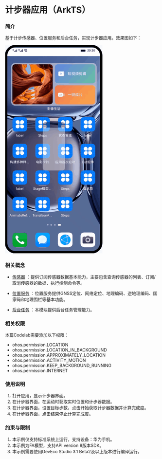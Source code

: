 # 计步器应用（ArkTS）

### 简介
基于计步传感器、位置服务和后台任务，实现计步器应用。效果图如下：

![](screenshots/device/Steps.gif)

### 相关概念

- [传感器](https://developer.harmonyos.com/cn/docs/documentation/doc-guides/sensor-overview-0000001333640881) ：提供订阅传感器数据基本能力，主要包含查询传感器的列表、订阅/取消传感器的数据、执行控制命令等。

- [位置服务](https://developer.harmonyos.com/cn/docs/documentation/doc-guides/device-location-overview-0000001333720765) ：位置服务提供GNSS定位、网络定位、地理编码、逆地理编码、国家码和地理围栏等基本功能。

- [后台任务](https://developer.harmonyos.com/cn/docs/documentation/doc-guides/background-task-overview-0000001333321001) ：本模块提供后台任务管理能力。

### 相关权限

本篇Codelab需要添加以下权限：
- ohos.permission.LOCATION
- ohos.permission.LOCATION_IN_BACKGROUND
- ohos.permission.APPROXIMATELY_LOCATION
- ohos.permission.ACTIVITY_MOTION
- ohos.permission.KEEP_BACKGROUND_RUNNING
- ohos.permission.INTERNET

### 使用说明

1. 打开应用，显示计步器界面。
2. 在计步器界面，在运动时获取实时位置和计步器数据。
3. 在计步器界面，设置目标步数，点击开始获取计步器数据并计算完成度。
4. 在计步器界面，点击结束停止计算完成度。

### 约束与限制

1. 本示例仅支持标准系统上运行，支持设备：华为手机。
2. 本示例为FA模型，支持API version 8版本SDK。
3. 本示例需要使用DevEco Studio 3.1 Beta2及以上版本进行编译运行。